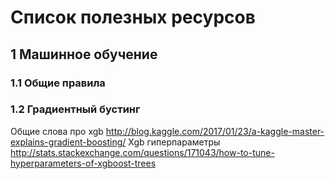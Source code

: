 # Список полезных ресурсов

## 1 Машинное обучение

### 1.1 Общие правила

### 1.2 Градиентный бустинг
Общие слова про xgb http://blog.kaggle.com/2017/01/23/a-kaggle-master-explains-gradient-boosting/
Xgb гиперпараметры http://stats.stackexchange.com/questions/171043/how-to-tune-hyperparameters-of-xgboost-trees 
